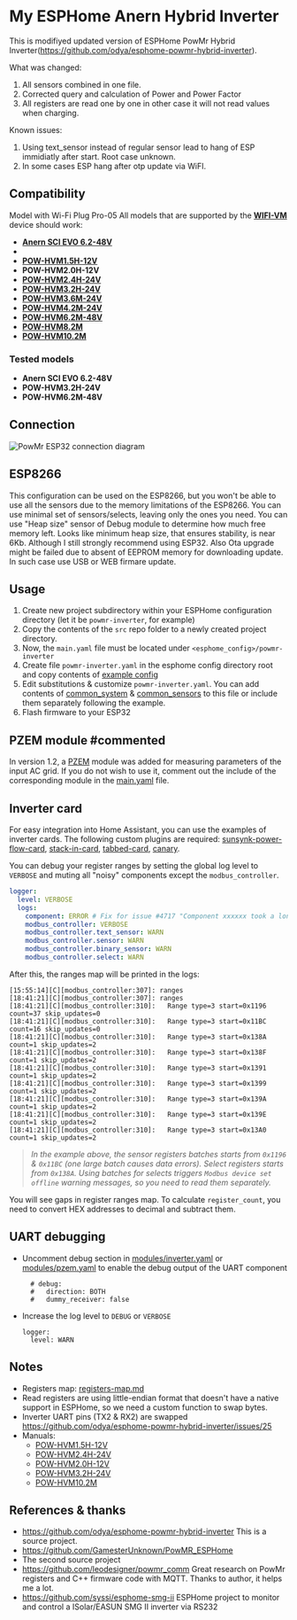 # My ESPHome Anern Hybrid Inverter
This is modifiyed updated version of ESPHome PowMr Hybrid Inverter(https://github.com/odya/esphome-powmr-hybrid-inverter).

What was changed:
1. All sensors combined in one file. 
2. Corrected query and calculation of Power and Power Factor
3. All registers are read one by one in other case it will not read values when charging.

Known issues:
 1. Using text_sensor instead of regular sensor lead to hang of ESP immidiatly after start. Root case unknown.
 2. In some cases ESP hang after otp update via WiFI.

## Compatibility
Model with Wi-Fi Plug Pro-05
All models that are supported by the [**WIFI-VM**](https://powmr.com/products/powmr-wifi-module-with-rs232-remote-monitoring-solution-wifi-vm) device should work:

- [**Anern SCI EVO 6.2-48V**](https://www.anern.com/products/hybrid-solar-inverter-evo-series-3.6kw-6.2.kw/)
- 
- [**POW-HVM1.5H-12V**](https://powmr.com/products/all-in-one-inverter-charger-1500watt-220vac-12vdc)
- **POW-HVM2.0H-12V**
- [**POW-HVM2.4H-24V**](https://web.archive.org/web/20230329235125/https://powmr.com/inverters/all-in-one-inverter-chargers/powmr-2400watt-dc-24v-ac-220v-solar-inverter-charger)
- [**POW-HVM3.2H-24V**](https://powmr.com/products/all-in-one-inverter-charger-3000w-220vac-24vdc)
- [**POW-HVM3.6M-24V**](https://powmr.com/products/hybrid-inverter-charger-3600w-220vac-24vdc)
- [**POW-HVM4.2M-24V**](https://powmr.com/products/hybrid-inverter-charger-4200w-220vac-24vdc)
- [**POW-HVM6.2M-48V**](https://powmr.com/products/hybrid-inverter-charger-6200w-220vac-48vdc)
- [**POW-HVM8.2M**](https://powmr.com/products/hybrid-inverter-charger-8000w-220vac-48vdc)
- [**POW-HVM10.2M**](https://powmr.com/products/hybrid-inverter-charger-10200w-200vac-48vdc)

### Tested models


- **Anern SCI EVO 6.2-48V**
- **POW-HVM3.2H-24V**
- **POW-HVM6.2M-48V**

## Connection
![PowMr ESP32 connection diagram](images/powmr_esp32_connection.png "PowMr ESP32 connection diagram")

## ESP8266
This configuration can be used on the ESP8266, but you won't be able to use all the sensors due to the memory limitations of the ESP8266. 
You can use minimal set of sensors/selects, leaving only the ones you need. You can use "Heap size" sensor of Debug module to determine how much free memory left. 
Looks like minimum heap size, that ensures stability, is near 6Kb. Although I still strongly recommend using ESP32.
Also Ota upgrade might be failed due to absent of EEPROM memory for downloading update. In such case use USB or WEB firmare update.

## Usage
1) Create new project subdirectory within your ESPHome configuration directory (let it be `powmr-inverter`, for example) 
2) Copy the contents of the `src` repo folder to a newly created project directory.
3) Now, the `main.yaml` file must be located under `<esphome_config>/powmr-inverter`
4) Create file `powmr-inverter.yaml` in the esphome config directory root and copy contents of [example config](/examples/powmr-inverter.yaml)
5) Edit substitutions & customize `powmr-inverter.yaml`. You can add contents of [common_system](/examples/common_system.yaml) & [common_sensors](/examples/common_sensors.yaml) to this file or include them separately following the example.
6) Flash firmware to your ESP32


## PZEM module #commented
In version 1.2, a [PZEM](https://esphome.io/components/sensor/pzem004t) module was added for measuring parameters of the input AC grid. If you do not wish to use it, comment out the include of the corresponding module in the [main.yaml](/src/main.yaml) file.

## Inverter card
For easy integration into Home Assistant, you can use the examples of inverter cards. 
The following custom plugins are required: [sunsynk-power-flow-card](https://github.com/slipx06/sunsynk-power-flow-card), [stack-in-card](https://github.com/custom-cards/stack-in-card), [tabbed-card](https://github.com/kinghat/tabbed-card), [canary](https://github.com/jcwillox/lovelace-canary).

You can debug your register ranges by setting the global log level to `VERBOSE` and muting all "noisy" components except the `modbus_controller`.
```yaml
logger:
  level: VERBOSE
  logs:
    component: ERROR # Fix for issue #4717 "Component xxxxxx took a long time for an operation"
    modbus_controller: VERBOSE
    modbus_controller.text_sensor: WARN
    modbus_controller.sensor: WARN
    modbus_controller.binary_sensor: WARN
    modbus_controller.select: WARN
```
After this, the ranges map will be printed in the logs:
```text
[15:55:14][C][modbus_controller:307]: ranges
[18:41:21][C][modbus_controller:307]: ranges
[18:41:21][C][modbus_controller:310]:   Range type=3 start=0x1196 count=37 skip_updates=0
[18:41:21][C][modbus_controller:310]:   Range type=3 start=0x11BC count=16 skip_updates=0
[18:41:21][C][modbus_controller:310]:   Range type=3 start=0x138A count=1 skip_updates=2
[18:41:21][C][modbus_controller:310]:   Range type=3 start=0x138F count=1 skip_updates=2
[18:41:21][C][modbus_controller:310]:   Range type=3 start=0x1391 count=1 skip_updates=2
[18:41:21][C][modbus_controller:310]:   Range type=3 start=0x1399 count=1 skip_updates=2
[18:41:21][C][modbus_controller:310]:   Range type=3 start=0x139A count=1 skip_updates=2
[18:41:21][C][modbus_controller:310]:   Range type=3 start=0x139E count=1 skip_updates=2
[18:41:21][C][modbus_controller:310]:   Range type=3 start=0x13A0 count=1 skip_updates=2
```
> *In the example above, the sensor registers batches starts from `0x1196` & `0x11BC` (one large batch causes data errors). Select registers starts from `0x138A`.*
> *Using batches for selects triggers `Modbus device set offline` warning messages, so you need to read them separately.*

You will see gaps in register ranges map. To calculate `register_count`, you need to convert HEX addresses to decimal and subtract them.

## UART debugging
- Uncomment debug section in [modules/inverter.yaml](/src/modules/inverter.yaml) or [modules/pzem.yaml](/src/modules/pzem.yaml) to enable the debug output of the UART component 
  ```
    # debug:
    #   direction: BOTH
    #   dummy_receiver: false
  ```
- Increase the log level to `DEBUG` or `VERBOSE`
  ```
  logger:
    level: WARN
  ```

## Notes
- Registers map: [registers-map.md](docs/registers-map.md)
- Read registers are using little-endian format that doesn't have a native support in ESPHome, so we need a custom function to swap bytes.
- Inverter UART pins (TX2 & RX2) are swapped https://github.com/odya/esphome-powmr-hybrid-inverter/issues/25
- Manuals:
  - [POW-HVM1.5H-12V](docs/POW-HVM2.4H-24V.pdf)
  - [POW-HVM2.4H-24V](docs/POW-HVM2.4H-24V.pdf)
  - [POW-HVM2.0H-12V](docs/POW-HVM3.2H-24V.pdf)
  - [POW-HVM3.2H-24V](docs/POW-HVM3.2H-24V.pdf)
  - [POW-HVM10.2M](docs/POW-HVM10.2M.pdf)

## References & thanks
- https://github.com/odya/esphome-powmr-hybrid-inverter
  This is a source project.
- https://github.com/GamesterUnknown/PowMR_ESPHome
- The second source project
- https://github.com/leodesigner/powmr_comm 
  Great research on PowMr registers and C++ firmware code with MQTT. Thanks to author, it helps me a lot.
- https://github.com/syssi/esphome-smg-ii
  ESPHome project to monitor and control a ISolar/EASUN SMG II inverter via RS232
